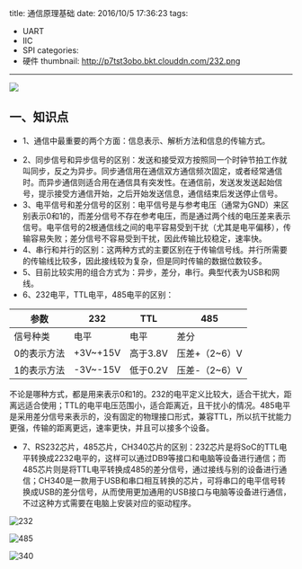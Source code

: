 title: 通信原理基础
date: 2016/10/5 17:36:23
tags:
- UART
- IIC
- SPI
categories:
- 硬件
thumbnail: http://p7tst3obo.bkt.clouddn.com/232.png
---


![](http://p7tst3obo.bkt.clouddn.com/232.png)

## 一、知识点
- 1、通信中最重要的两个方面：信息表示、解析方法和信息的传输方式。

<!-- more -->

- 2、同步信号和异步信号的区别：发送和接受双方按照同一个时钟节拍工作就叫同步，反之为异步。同步通信用在通信双方通信频次固定，或者经常通信时。而异步通信则适合用在通信具有突发性。在通信前，发送发发送起始信号，提示接受方通信开始，之后开始发送信息，通信结束后发送停止信号。
- 3、电平信号和差分信号的区别：电平信号是与参考电压（通常为GND）来区别表示0和1的，而差分信号不存在参考电压，而是通过两个线的电压差来表示信号。电平信号的2根通信线之间的电平容易受到干扰（尤其是电平偏移），传输容易失败；差分信号不容易受到干扰，因此传输比较稳定，速率快。
- 4、串行和并行的区别：这两种方式的主要区别在于传输信号线。并行所需要的传输线比较多，因此接线较为复杂，但是同时传输的数据位数较多。
- 5、目前比较实用的组合方式为：异步，差分，串行。典型代表为USB和网线。
- 6、232电平，TTL电平，485电平的区别：

参数|232 | TTL | 485
--- |---|--- |---
信号种类 | 电平 | 电平 | 差分
0的表示方法 | +3V~+15V | 高于3.8V | 压差+（2~6）V
1的表示方法 | -3V~-15V | 低于0.2V | 压差-（2~6）V
不论是哪种方式，都是用来表示0和1的。232的电平定义比较大，适合干扰大，距离远适合使用；TTL的电平电压范围小，适合距离近，且干扰小的情况。485电平是采用差分信号来表示的，没有固定的物理接口形式，兼容TTL，所以抗干扰能力更强，传输的距离更远，速率更快，并且可以接多个设备。
 - 7、RS232芯片，485芯片，CH340芯片的区别：232芯片是将SoC的TTL电平转换成2232电平的，这样可以通过DB9等接口和电脑等设备进行通信；而485芯片则是将TTL电平转换成485的差分信号，通过接线与别的设备进行通信；CH340是一款用于USB和串口相互转换的芯片，可将串口的电平信号转换成USB的差分信号，从而使用更加通用的USB接口与电脑等设备进行通信，不过这种方式需要在电脑上安装对应的驱动程序。

![232](http://p7tst3obo.bkt.clouddn.com/232.png)

![485](http://p7tst3obo.bkt.clouddn.com/485.png)

![340](http://p7tst3obo.bkt.clouddn.com/340.png)

